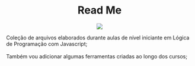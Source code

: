 <h1 align="center"> Read Me </h1>
<p align="center">
<img src="http://img.shields.io/static/v1?label=STATUS&message=EM%20DESENVOLVIMENTO&color=GREEN&style=for-the-badge"/>
</p>

Coleção de arquivos elaborados durante aulas de nível iniciante em Lógica de Programação com Javascript;
<br><br>
Também vou adicionar algumas ferramentas criadas ao longo dos cursos;
